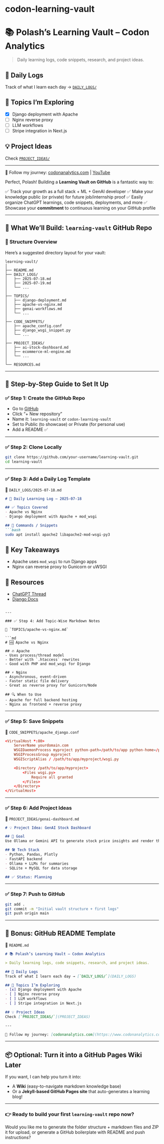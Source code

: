 # codon-learning-vault
# 📚 Polash’s Learning Vault – Codon Analytics

> Daily learning logs, code snippets, research, and project ideas.

## 📅 Daily Logs
Track of what I learn each day → [`DAILY_LOGS/`](DAILY_LOGS)

## 📌 Topics I’m Exploring
- [x] Django deployment with Apache
- [ ] Nginx reverse proxy
- [ ] LLM workflows
- [ ] Stripe integration in Next.js

## 💡 Project Ideas
Check [`PROJECT_IDEAS/`](PROJECT_IDEAS)

---

🎯 Follow my journey: [codonanalytics.com](https://www.codonanalytics.com) | [YouTube](https://youtube.com/@codonanalytics)


Perfect, Polash! Building a **Learning Vault on GitHub** is a fantastic way to:

✅ Track your growth as a full stack + ML + GenAI developer
✅ Make your knowledge public (or private) for future job/internship proof
✅ Easily organize ChatGPT learnings, code snippets, deployments, and more
✅ Showcase your **commitment** to continuous learning on your GitHub profile

---

## 🚀 What We’ll Build: `learning-vault` GitHub Repo

### 📁 Structure Overview

Here’s a suggested directory layout for your vault:

```
learning-vault/
│
├── README.md
├── DAILY_LOGS/
│   ├── 2025-07-18.md
│   ├── 2025-07-19.md
│   └── ...
│
├── TOPICS/
│   ├── django-deployment.md
│   ├── apache-vs-nginx.md
│   ├── genai-workflows.md
│   └── ...
│
├── CODE_SNIPPETS/
│   ├── apache_config.conf
│   ├── django_wsgi_snippet.py
│   └── ...
│
├── PROJECT_IDEAS/
│   ├── ai-stock-dashboard.md
│   ├── ecommerce-ml-engine.md
│   └── ...
│
└── RESOURCES.md
```

---

## 🧱 Step-by-Step Guide to Set It Up

### ✅ Step 1: Create the GitHub Repo

* Go to [GitHub](https://github.com/)
* Click “+ New repository”
* Name it: `learning-vault` or `codon-learning-vault`
* Set to Public (to showcase) or Private (for personal use)
* Add a README ✅

---

### ✅ Step 2: Clone Locally

```bash
git clone https://github.com/your-username/learning-vault.git
cd learning-vault
```

---

### ✅ Step 3: Add a Daily Log Template

📄 `DAILY_LOGS/2025-07-18.md`

````md
# 🧠 Daily Learning Log – 2025-07-18

## ✅ Topics Covered
- Apache vs Nginx
- Django deployment with Apache + mod_wsgi

## 🔧 Commands / Snippets
```bash
sudo apt install apache2 libapache2-mod-wsgi-py3
````

## 💬 Key Takeaways

* Apache uses `mod_wsgi` to run Django apps
* Nginx can reverse proxy to Gunicorn or uWSGI

## 🔗 Resources

* [ChatGPT Thread](https://chat.openai.com/share/...link...)
* [Django Docs](https://docs.djangoproject.com/en/...)

````

---

### ✅ Step 4: Add Topic-Wise Markdown Notes

📄 `TOPICS/apache-vs-nginx.md`

```md
# 🆚 Apache vs Nginx

## 🔥 Apache
- Uses process/thread model
- Better with `.htaccess` rewrites
- Good with PHP and mod_wsgi for Django

## ⚡ Nginx
- Asynchronous, event-driven
- Faster static file delivery
- Great as reverse proxy for Gunicorn/Node

## 🔍 When to Use
- Apache for full backend hosting
- Nginx as frontend + reverse proxy
````

---

### ✅ Step 5: Save Snippets

📄 `CODE_SNIPPETS/apache_django.conf`

```conf
<VirtualHost *:80>
    ServerName yourdomain.com
    WSGIDaemonProcess myproject python-path=/path/to/app python-home=/path/to/venv
    WSGIProcessGroup myproject
    WSGIScriptAlias / /path/to/app/myproject/wsgi.py

    <Directory /path/to/app/myproject>
        <Files wsgi.py>
            Require all granted
        </Files>
    </Directory>
</VirtualHost>
```

---

### ✅ Step 6: Add Project Ideas

📄 `PROJECT_IDEAS/genai-dashboard.md`

```md
# 💡 Project Idea: GenAI Stock Dashboard

## 🎯 Goal
Use Ollama or Gemini API to generate stock price insights and render them visually using Dash or React.

## 🛠 Tech Stack
- Python, Pandas, Plotly
- FastAPI backend
- Ollama + LLMs for summaries
- SQLite + MySQL for data storage

## ✅ Status: Planning
```

---

### ✅ Step 7: Push to GitHub

```bash
git add .
git commit -m "Initial vault structure + first logs"
git push origin main
```

---

## 🧠 Bonus: GitHub README Template

📄 `README.md`

```md
# 📚 Polash’s Learning Vault – Codon Analytics

> Daily learning logs, code snippets, research, and project ideas.

## 📅 Daily Logs
Track of what I learn each day → [`DAILY_LOGS/`](DAILY_LOGS)

## 📌 Topics I’m Exploring
- [x] Django deployment with Apache
- [ ] Nginx reverse proxy
- [ ] LLM workflows
- [ ] Stripe integration in Next.js

## 💡 Project Ideas
Check [`PROJECT_IDEAS/`](PROJECT_IDEAS)

---

🎯 Follow my journey: [codonanalytics.com](https://www.codonanalytics.com) | [YouTube](https://youtube.com/@codonanalytics)
```

---

## 📦 Optional: Turn it into a GitHub Pages Wiki Later

If you want, I can help you turn it into:

* A **Wiki** (easy-to-navigate markdown knowledge base)
* Or a **Jekyll-based GitHub Pages site** that auto-generates a learning blog!

---

### 👉 Ready to build your first `learning-vault` repo now?

Would you like me to generate the folder structure + markdown files and ZIP it for upload, or generate a GitHub boilerplate with README and push instructions?
